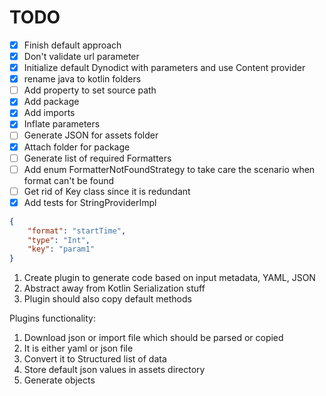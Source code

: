 # TODO

- [x] Finish default approach
- [x] Don't validate url parameter
- [x] Initialize default Dynodict with parameters and use Content provider
- [x] rename java to kotlin folders
- [ ] Add property to set source path
- [x] Add package
- [x] Add imports
- [x] Inflate parameters
- [ ] Generate JSON for assets folder
- [x] Attach folder for package
- [ ] Generate list of required Formatters
- [ ] Add enum FormatterNotFoundStrategy to take care the scenario when format can't be found
- [ ] Get rid of Key class since it is redundant
- [x] Add tests for StringProviderImpl

```json
{
    "format": "startTime",
    "type": "Int",
    "key": "param1"
}
```

1. Create plugin to generate code based on input metadata, YAML, JSON
2. Abstract away from Kotlin Serialization stuff
3. Plugin should also copy default methods

Plugins functionality:

1. Download json or import file which should be parsed or copied
2. It is either yaml or json file
3. Convert it to Structured list of data
4. Store default json values in assets directory
5. Generate objects 
